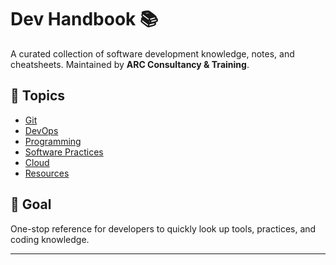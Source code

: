 # Dev Handbook 📚

A curated collection of software development knowledge, notes, and cheatsheets. Maintained by **ARC
Consultancy & Training**.

## 📂 Topics

- [Git](git/git-cheatsheet.md)
- [DevOps](devops/)
- [Programming](programming/)
- [Software Practices](software-practices/)
- [Cloud](cloud/)
- [Resources](resources/)

## 🎯 Goal

One-stop reference for developers to quickly look up tools, practices, and coding knowledge.

---
